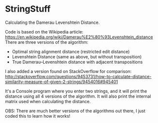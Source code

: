 # StringStuff
Calculating the Damerau Levenshtein Distance. 

Code is based on the Wikipedia article:
https://en.wikipedia.org/wiki/Damerau%E2%80%93Levenshtein_distance
There are three versions of the algorithm:
- Optimal string alignment distance (restricted edit distance)
- Levenshtein Distance (same as above, but without transposition)
- True Damerau–Levenshtein distance with adjacent transpositions

I also added a version found on StackOverflow for comparison:
http://stackoverflow.com/questions/9453731/how-to-calculate-distance-similarity-measure-of-given-2-strings/9454016#945401

It's a Console program where you enter two strings, and it will print the distance using all 4 versions of the algorithm. It will also print the internal matrix used when calculating the distance.

OBS: There are much better versions of the algorithms out there, I just coded this to learn how it works!
